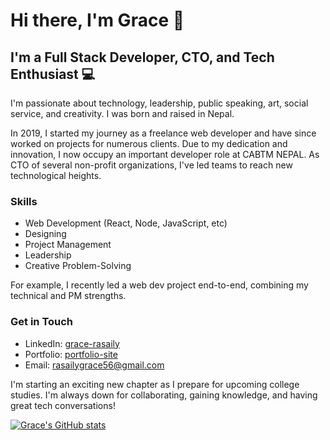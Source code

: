 # Hi there, I'm Grace 👋

## I'm a Full Stack Developer, CTO, and Tech Enthusiast 💻

I'm passionate about technology, leadership, public speaking, art, social service, and creativity. I was born and raised in Nepal.

In 2019, I started my journey as a freelance web developer and have since worked on projects for numerous clients. Due to my dedication and innovation, I now occupy an important developer role at CABTM NEPAL. As CTO of several non-profit organizations, I've led teams to reach new technological heights.

### Skills

- Web Development (React, Node, JavaScript, etc)
- Designing
- Project Management
- Leadership
- Creative Problem-Solving

For example, I recently led a web dev project end-to-end, combining my technical and PM strengths.

### Get in Touch

- LinkedIn: [grace-rasaily](https://www.linkedin.com/in/grace-rasaily-)
- Portfolio: [portfolio-site](https://portfolio-61a0c.web.app)
- Email: rasailygrace56@gmail.com

I'm starting an exciting new chapter as I prepare for upcoming college studies. I'm always down for collaborating, gaining knowledge, and having great tech conversations!

[![Grace's GitHub stats](https://github-readme-stats.vercel.app/api?username=Grace-Rasaily780)](https://github.com/anuraghazra/github-readme-stats)
